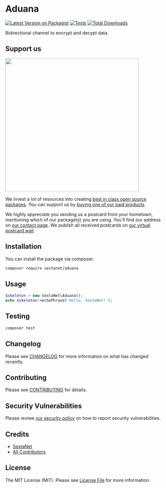 # Aduana

[![Latest Version on Packagist](https://img.shields.io/packagist/v/sextanet/aduana.svg?style=flat-square)](https://packagist.org/packages/sextanet/aduana)
[![Tests](https://img.shields.io/github/actions/workflow/status/sextanet/aduana/run-tests.yml?branch=main&label=tests&style=flat-square)](https://github.com/sextanet/aduana/actions/workflows/run-tests.yml)
[![Total Downloads](https://img.shields.io/packagist/dt/sextanet/aduana.svg?style=flat-square)](https://packagist.org/packages/sextanet/aduana)

Bidirectional channel to encrypt and decypt data.

## Support us

[<img src="https://github-ads.s3.eu-central-1.amazonaws.com/aduana.jpg?t=1" width="419px" />](https://spatie.be/github-ad-click/aduana)

We invest a lot of resources into creating [best in class open source packages](https://spatie.be/open-source). You can support us by [buying one of our paid products](https://spatie.be/open-source/support-us).

We highly appreciate you sending us a postcard from your hometown, mentioning which of our package(s) you are using. You'll find our address on [our contact page](https://spatie.be/about-us). We publish all received postcards on [our virtual postcard wall](https://spatie.be/open-source/postcards).

## Installation

You can install the package via composer:

```bash
composer require sextanet/aduana
```

## Usage

```php
$skeleton = new SextaNet\Aduana();
echo $skeleton->echoPhrase('Hello, SextaNet!');
```

## Testing

```bash
composer test
```

## Changelog

Please see [CHANGELOG](CHANGELOG.md) for more information on what has changed recently.

## Contributing

Please see [CONTRIBUTING](https://github.com/spatie/.github/blob/main/CONTRIBUTING.md) for details.

## Security Vulnerabilities

Please review [our security policy](../../security/policy) on how to report security vulnerabilities.

## Credits

- [SextaNet](https://github.com/sextanet)
- [All Contributors](../../contributors)

## License

The MIT License (MIT). Please see [License File](LICENSE.md) for more information.
